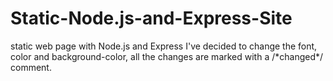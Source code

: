# Static-Node.js-and-Express-Site
static web page with Node.js and Express
I've decided to change the font, color and background-color, all the changes are marked with a /\*changed\*/ comment.
